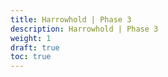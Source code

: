 ```yaml
---
title: Harrowhold | Phase 3
description: Harrowhold | Phase 3
weight: 1
draft: true
toc: true
---
```

